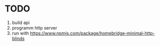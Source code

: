 # TODO
1. build api
2. programm http server
3. run with https://www.npmjs.com/package/homebridge-minimal-http-blinds
